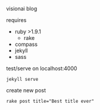 visionai blog


requires

- ruby >1.9.1
  - rake
- compass
- jekyll
- sass


test/serve on localhost:4000
```
jekyll serve
```

create new post
```
rake post title="Best title ever"
```




